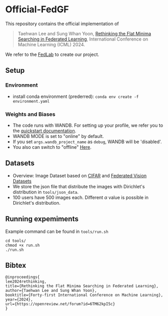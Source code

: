 # Official-FedGF

This repository contains the official implementation of

> Taehwan Lee and Sung Whan Yoon, [Rethinking the Flat Minima Searching in Federated Learning](https://openreview.net/pdf?id=6TM62kpI5c), International Conference on Machine Learning (ICML) 2024.

We refer to the [FedLab](https://github.com/SMILELab-FL/FedLab) to create our project.

## Setup

### Environment
- install conda environment (prederred): `conda env create -f environment.yaml`

### Weights and Biases
- The code runs with WANDB. For setting up your profile, we refer you to the [quickstart documentation](https://docs.wandb.ai/quickstart). 
- WANDB MODE is set to "online" by default.
- If you set `args.wandb_project_name` as `debug`, WANDB will be 'disabled'.
- You also can switch to "offline" [Here](https://github.com/hwan-sig/Official-FedGF/blob/main/tools/main.py#L32).

## Datasets
- Overview: Image Dataset based on [CIFAR](https://www.cs.toronto.edu/~kriz/cifar.html) and [Federated Vision Datasets](https://github.com/google-research/google-research/tree/master/federated_vision_datasets)
- We store the json file that distribute the images with Dirichlet's distribution in `tools/json_data`.
- 100 users have 500 images each. Different $\alpha$ value is possible in Dirichlet's distribution.

## Running expemiments
Example command can be found in `tools/run.sh`
```shell
cd tools/
chmod +x run.sh
./run.sh
```

## Bibtex
```
@inproceedings{
lee2024rethinking,
title={Rethinking the Flat Minima Searching in Federated Learning},
author={Taehwan Lee and Sung Whan Yoon},
booktitle={Forty-first International Conference on Machine Learning},
year={2024},
url={https://openreview.net/forum?id=6TM62kpI5c}
}
```
